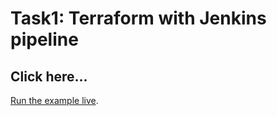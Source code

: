 # Task1: Terraform with Jenkins pipeline 

## Click here...

[Run the example live](http://sanket3122.github.io/task1_cloud).
